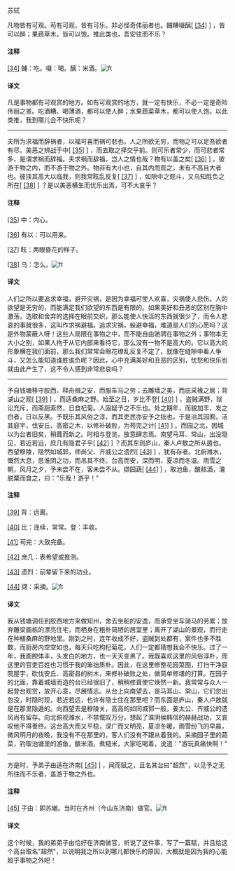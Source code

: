 
苏轼

凡物皆有可观。苟有可观，皆有可乐，非必怪奇伟丽者也。餔糟啜醨[
[\[34\]](#note_34)
] ，皆可以醉；果蔬草木，皆可以饱。推此类也，吾安往而不乐？

#### 注释 

[\[34\]](#noteBack_34)
餔：吃。啜：喝。醨：米酒。![ft](@media/Image00002.jpg)

#### 译文 

凡是事物都有可观赏的地方。如有可观赏的地方，就一定有快乐，不必一定是奇险伟丽之景。吃酒糟、喝薄酒，都可以使人醉；水果蔬菜草木，都可以使人饱。以此类推，我到哪儿会不快乐呢？

------------------------------------------------------------------------

夫所为求福而辞祸者，以福可喜而祸可悲也。人之所欲无穷，而物之可以足吾欲者有尽。美恶之辨战于中[
[\[35\]](#note_35)
]
，而去取之择交乎前。则可乐者常少，而可悲者常多，是谓求祸而辞福。夫求祸而辞福，岂人之情也哉？物有以盖之矣[
[\[36\]](#note_36)
]
。彼游于物之内，而不游于物之外。物非有大小也，自其内而观之，未有不高且大者也。彼挟其高大以临我，则我常眩乱反复[
[\[37\]](#note_37)
] ，如隙中之观斗，又乌知胜负之所在[
[\[38\]](#note_38)
] ？是以美恶横生而忧乐出焉，可不大哀乎？

#### 注释 

[\[35\]](#noteBack_35)
中：内心。

[\[36\]](#noteBack_36)
有以：可以用来。

[\[37\]](#noteBack_37)
眩：两眼昏花的样子。

[\[38\]](#noteBack_38)
乌：怎么。![ft](@media/Image00002.jpg)

#### 译文 

人们之所以要追求幸福，避开灾祸，是因为幸福可使人欢喜，灾祸使人悲伤。人的欲望是无穷的，而能满足我们欲望的东西是有限的。如果美好和丑恶的区别在胸中激荡，选取和舍弃的选择在眼前交织，那么能使人快活的东西就很少了，而令人悲哀的事就很多，这叫作求祸避福。追求灾祸，躲避幸福，难道是人们的心愿吗？这是外物蒙蔽人呀！这些人局限在事物之中，而不能自由驰骋在事物之外；事物本无大小之别，如果人拘于从它内部来看待它，那么没有一物不是高大的。它以高大的形象横在我们面前，那么我们常常会眼花缭乱反复不定了，就像在缝隙中看人争斗，又怎么能知道谁胜谁负呢？因此，心中充满美好和丑恶的区别，忧愁和快乐也就由此产生了，这不令人感到非常悲哀吗？

------------------------------------------------------------------------

予自钱塘移守胶西，释舟楫之安，而服车马之劳；去雕墙之美，而庇采椽之居；背湖山之观[
[\[39\]](#note_39)
] ，而适桑麻之野。始至之日，岁比不登[
[\[40\]](#note_40)
]
，盗贼满野，狱讼充斥，而斋厨索然，日食杞菊。人固疑予之不乐也。处之期年，而貌加丰，发之白者，日以反黑。予既乐其风俗之淳，而其吏民亦安予之拙也。于是治其园囿，洁其庭宇，伐安丘、高密之木，以修补破败，为苟完之计[
[\[41\]](#note_41)
]
。而园之北，因城以为台者旧矣，稍葺而新之。时相与登览，放意肆志焉。南望马耳、常山，出没隐见，若近若远，庶几有隐君子乎[
[\[42\]](#note_42)
]
？而其东则庐山，秦人卢敖之所从遁也。西望穆陵，隐然如城郭，师尚父、齐威公之遗烈[
[\[43\]](#note_43)
]
，犹有存者。北俯潍水，慨然大息，思淮阴之功，而吊其不终。台高而安，深而明，夏凉而冬温。雨雪之朝，风月之夕，予未尝不在，客未尝不从。撷园蔬[
[\[44\]](#note_44)
] ，取池鱼，酿秫酒，瀹脱粟而食之，曰："乐哉！游乎！"

#### 注释 

[\[39\]](#noteBack_39)
背：远离。

[\[40\]](#noteBack_40)
比：连续，常常。登：丰收。

[\[41\]](#noteBack_41)
苟完：大致完备。

[\[42\]](#noteBack_42)
庶几：表希望或推测。

[\[43\]](#noteBack_43)
遗烈：前辈留下来的功业。

[\[44\]](#noteBack_44)
撷：采摘。![ft](@media/Image00002.jpg)

#### 译文 

我从钱塘调任到胶西地方来做知州，舍去坐船的安逸，而承受坐车骑马的劳累；放弃雕梁画栋的漂亮住宅，而栖身在粗朴简陋的居室里；离开了湖山的景观，而行走在种植桑麻的野地里。刚到之时，连年收成不好，盗贼到处都有，案件也多不胜数，而厨房内空空如也，每天只吃枸杞菊花，人们一定都猜想我会不快乐。过了一年，我面腴体丰，头发白的地方，也一天天变黑了。我既喜欢这里的风俗淳朴，而这里的官吏百姓也习惯于我的笨拙质朴。因此，在这里修整花园菜囿，打扫干净庭院屋宇，砍伐安丘、高密县的树木，来修补破败之处，做简单修缮的打算。在园子的北面，靠着城墙而造的台已经很旧了，稍稍修葺使它焕然一新。我常常与众人一起登台观赏，放开心意，尽展情志。从台上向南望去，是马耳山、常山，它们忽出忽没，时隐时现，若近若远，也许有隐士住在那里吧？而东面是庐山，秦人卢敖就是在那里隐遁的。向西望去是穆陵关，高高的如同城郭一般，姜太公、齐威公的遗风尚有留存。向北俯视潍水，不禁慨叹万分，想起了淮阴侯韩信的赫赫战功，又哀叹他不得善终。这台高大而又平稳，深广而又明亮，夏凉冬暖。雨雪纷飞的早晨，微风明月的夜晚，我没有不在那里的，客人们没有不跟从着我的。采摘园子里的蔬菜，钓取池塘里的游鱼，酿米酒，煮糙米，大家吃喝着，说道："游玩真痛快啊！"

------------------------------------------------------------------------

方是时，予弟子由适在济南[
[\[45\]](#note_45)
]
，闻而赋之，且名其台曰"超然"，以见予之无所往而不乐者，盖游于物之外也。

#### 注释 

[\[45\]](#noteBack_45)
子由：即苏辙。当时在齐州（今山东济南）做官。![ft](@media/Image00002.jpg)

#### 译文 

这个时候，我的弟弟子由恰好在济南做官，听说了这件事，写了一篇赋，并且给这个高台取名"超然"，以说明我之所以到哪儿都快乐的原因，大概就是因为我的心能超乎事物之外吧！

